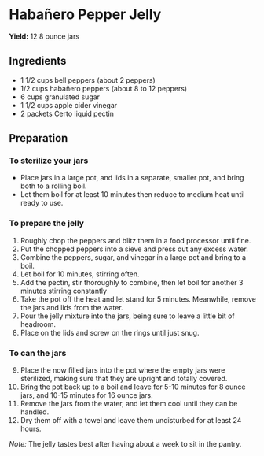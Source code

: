 # Habañero Pepper Jelly

**Yield:** 12 8 ounce jars

## Ingredients

- 1 1/2 cups bell peppers (about 2 peppers)
- 1/2 cups habañero peppers (about 8 to 12 peppers)
- 6 cups granulated sugar
- 1 1/2 cups apple cider vinegar
- 2 packets Certo liquid pectin

## Preparation

### To sterilize your jars

- Place jars in a large pot, and lids in a separate, smaller pot, and bring both to a rolling boil.
- Let them boil for at least 10 minutes then reduce to medium heat until ready to use.

### To prepare the jelly

1. Roughly chop the peppers and blitz them in a food processor until fine.
2. Put the chopped peppers into a sieve and press out any excess water.
3. Combine the peppers, sugar, and vinegar in a large pot and bring to a boil.
4. Let boil for 10 minutes, stirring often.
5. Add the pectin, stir thoroughly to combine, then let boil for another 3 minutes stirring constantly
6. Take the pot off the heat and let stand for 5 minutes. Meanwhile, remove the jars and lids from the water.
7. Pour the jelly mixture into the jars, being sure to leave a little bit of headroom.
8. Place on the lids and screw on the rings until just snug.

### To can the jars

9. Place the now filled jars into the pot where the empty jars were sterilized, making sure that they are upright and totally covered.
10. Bring the pot back up to a boil and leave for 5-10 minutes for 8 ounce jars, and 10-15 minutes for 16 ounce jars.
11. Remove the jars from the water, and let them cool until they can be handled.
12. Dry them off with a towel and leave them undisturbed for at least 24 hours.

_Note:_ The jelly tastes best after having about a week to sit in the pantry.
